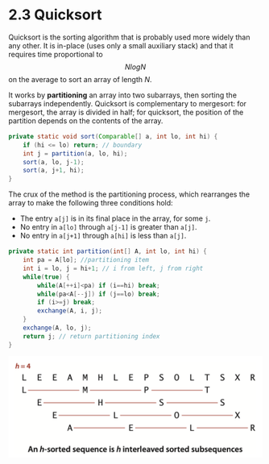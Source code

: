 # 2.3 Quicksort

Quicksort is the sorting algorithm that is probably used more widely than any other. It is in-place \(uses only a small auxiliary stack\) and that it requires time proportional to $$NlogN$$ on the average to sort an array of length _N_.

It works by **partitioning** an array into two subarrays, then sorting the subarrays independently. Quicksort is complementary to mergesort: for mergesort, the array is divided in half; for quicksort, the position of the partition depends on the contents of the array.

```java
private static void sort(Comparable[] a, int lo, int hi) { 
    if (hi <= lo) return; // boundary
    int j = partition(a, lo, hi);
    sort(a, lo, j-1);
    sort(a, j+1, hi);
}
```

The crux of the method is the partitioning process, which rearranges the array to make the following three conditions hold:

* The entry `a[j]` is in its final place in the array, for some `j`.
* No entry in `a[lo]` through `a[j-1]` is greater than `a[j]`.
* No entry in `a[j+1]` through `a[hi]` is less than `a[j]`.

```java
private static int partition(int[] A, int lo, int hi) {
    int pa = A[lo]; //partitioning item
    int i = lo, j = hi+1; // i from left, j from right
    while(true) {
        while(A[++i]<pa) if (i==hi) break;
        while(pa<A[--j]) if (j==lo) break;
        if (i>=j) break;
        exchange(A, i, j);
    }
    exchange(A, lo, j);
    return j; // return partitioning index
}
```

![](../../.gitbook/assets/image%20%2811%29.png)

